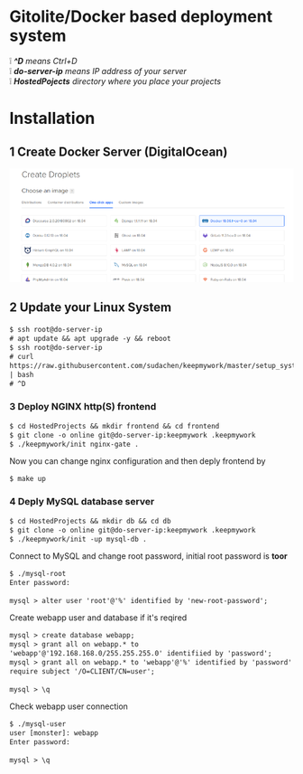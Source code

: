 # Gitolite/Docker based deployment system

:grey_exclamation: _**^D** means Ctrl+D_   
:grey_exclamation: _**do-server-ip** means IP address of your server_   
:grey_exclamation: _**HostedPojects** directory where you place your projects_

# Installation

## 1 Create Docker Server (DigitalOcean)

![](docs/img/do-docker.png)

## 2 Update your Linux System
```
$ ssh root@do-server-ip
# apt update && apt upgrade -y && reboot
$ ssh root@do-server-ip
# curl https://raw.githubusercontent.com/sudachen/keepmywork/master/setup_system | bash
# ^D
```

### 3 Deploy NGINX http(S) frontend
```
$ cd HostedProjects && mkdir frontend && cd frontend
$ git clone -o online git@do-server-ip:keepmywork .keepmywork
$ ./keepmywork/init nginx-gate .
```

Now you can change nginx configuration and then deply frontend by
```
$ make up
```

### 4 Deply MySQL database server

```
$ cd HostedProjects && mkdir db && cd db
$ git clone -o online git@do-server-ip:keepmywork .keepmywork
$ ./keepmywork/init -up mysql-db .
```

Connect to MySQL and change root password, initial root password is __toor__
```
$ ./mysql-root
Enter password:

mysql > alter user 'root'@'%' identified by 'new-root-password';

```

Create webapp user and database if it's reqired
```
mysql > create database webapp;
mysql > grant all on webapp.* to 'webapp'@'192.168.168.0/255.255.255.0' identifiied by 'password';
mysql > grant all on webapp.* to 'webapp'@'%' identified by 'password' require subject '/O=CLIENT/CN=user';

mysql > \q
```

Check webapp user connection
```
$ ./mysql-user
user [monster]: webapp
Enter password:

mysql > \q
```
